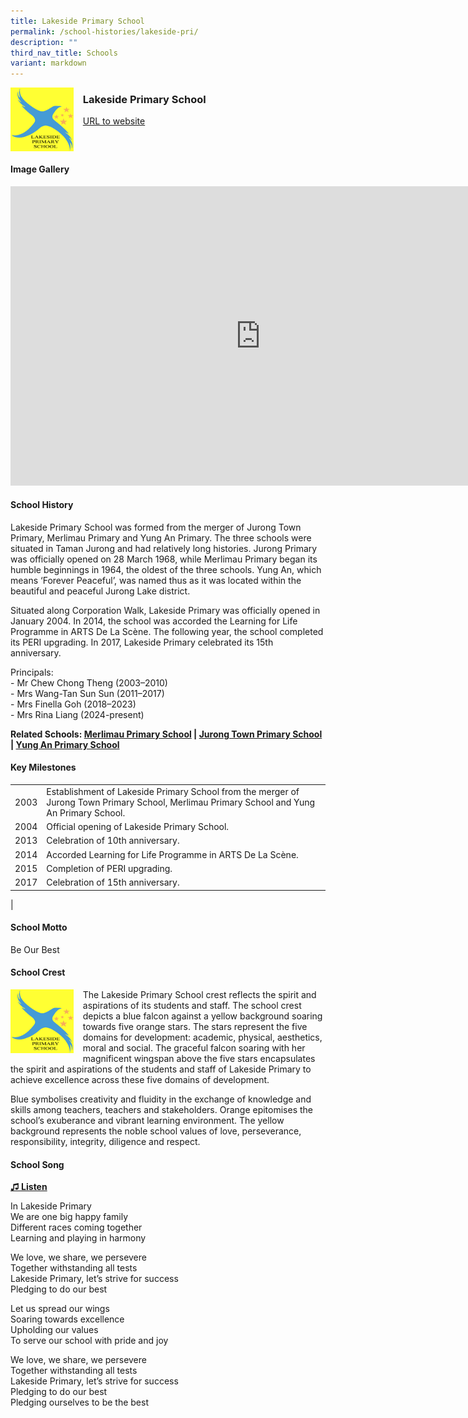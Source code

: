 ```yaml
---
title: Lakeside Primary School
permalink: /school-histories/lakeside-pri/
description: ""
third_nav_title: Schools
variant: markdown
---
```

<img align="left" style="width:20%;margin-right:15px;" src="/images/lakesidepri1.png">

### **Lakeside Primary School**
[URL to website](https://lakesidepri.moe.edu.sg/)

<br clear="left">

#### **Image Gallery**
<iframe src="https://docs.google.com/presentation/d/e/2PACX-1vTONddyKcZ5Cx_Fe1IbfTldlme9cJIKf8nTKG5aguaJZrDgygvK2zivdXuX_qEB3NVVXahFJhzTUMtq/embed?start=false&amp;loop=true&amp;delayms=5000" frameborder="0" width="800" height="479" allowfullscreen="true"></iframe>


#### **School History**
Lakeside Primary School was formed from the merger of Jurong Town Primary, Merlimau Primary and Yung An Primary. The three schools were situated in Taman Jurong and had relatively long histories. Jurong Primary was officially opened on 28 March 1968, while Merlimau Primary began its humble beginnings in 1964, the oldest of the three schools. Yung An, which means ‘Forever Peaceful’, was named thus as it was located within the beautiful and peaceful Jurong Lake district.&nbsp;

Situated along Corporation Walk,&nbsp;Lakeside Primary&nbsp;was officially opened in January 2004. In 2014, the school was accorded the Learning for Life Programme in ARTS De La Scène. The following year, the school completed its PERI upgrading. In 2017, Lakeside Primary celebrated its 15th anniversary.&nbsp;

Principals:<br>
\- Mr Chew Chong Theng (2003–2010)<br>
\- Mrs Wang-Tan Sun Sun (2011–2017)<br>
\- Mrs Finella Goh (2018–2023)<br>
\- Mrs Rina Liang (2024-present)

**Related Schools: [Merlimau Primary School](/school-histories/merlimau-pri/) | [Jurong Town Primary School](/school-histories/jurong-town-pri/) |  [Yung An Primary School](/school-histories/yung-an-pri/)**

#### **Key Milestones**

|  |  |
|:---:|---|
| 2003 | Establishment of Lakeside Primary School from the merger of Jurong Town Primary School, Merlimau Primary School and Yung An Primary School. |
| 2004 | Official opening of Lakeside Primary School. |
| 2013 | Celebration of 10th anniversary. |
| 2014 | Accorded Learning for Life Programme in ARTS De La Scène. |
| 2015 | Completion of PERI upgrading. |
| 2017 | Celebration of 15th anniversary. |
|

#### **School Motto**
Be Our Best

#### **School Crest**
<img align="left" style="width:20%;margin-right:15px;" src="/images/lakesidepri1.png">

The Lakeside Primary School crest reflects the spirit and aspirations of its students and staff. The school crest depicts a blue falcon against a yellow background soaring towards five orange stars. The stars represent the five domains for development: academic, physical, aesthetics, moral and social. The graceful falcon soaring with her magnificent wingspan above the five stars encapsulates the spirit and aspirations of the students and staff of Lakeside Primary to achieve excellence across these five domains of development.

Blue symbolises creativity and fluidity in the exchange of knowledge and skills among teachers, teachers and stakeholders. Orange epitomises the school’s exuberance and vibrant learning environment. The yellow background represents the noble school values of love, perseverance, responsibility, integrity, diligence and respect.

#### **School Song**
<a target="\_blank" href="https://drive.google.com/file/d/1zAYBcT1utw8ZpW7PaVwaQ1oYKvKOK7Gt/view?usp=share_link">**♫ Listen**</a>

In Lakeside Primary<br>
We are one big happy family<br>
Different races coming together<br>
Learning and playing in harmony

We love, we share, we persevere<br>
Together withstanding all tests<br>
Lakeside Primary, let’s strive for success<br>
Pledging to do our best

Let us spread our wings<br>
Soaring towards excellence<br>
Upholding our values<br>
To serve our school with pride and joy

We love, we share, we persevere<br>
Together withstanding all tests<br>
Lakeside Primary, let’s strive for success<br>
Pledging to do our best<br>
Pledging ourselves to be the best
